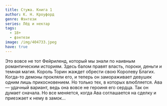 ```yaml
---
title: Стужа. Книга 1
author: К. Н. Кроуфорд
genre: Фэнтези
series: Лёд и нектар
tags:
  - 18+
  - фэнтези
image: /img/404733.jpeg
have: true
---
```

Это вовсе не тот Фейриленд, который мы знали по наивным романтическим историям. Здесь балом правят власть, пороки, деньги и темная магия. Король Торин жаждет обрести свою Королеву Благих. Когда-то демоны прокляли его, и теперь он замораживает девушек одним лишь прикосновением. Но только тех, в которых влюбляется. Ава — удачный вариант, ведь она вовсе не героиня его сердца. Так он думает сначала. Но все меняется, когда Ава соглашается на сделку и приезжает к нему в замок…